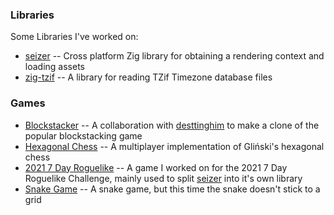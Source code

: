 ### Libraries

Some Libraries I've worked on:

- [seizer](https://github.com/leroycep/seizer) --  Cross platform Zig library for obtaining a rendering context and loading assets
- [zig-tzif](https://github.com/leroycep/zig-tzif) -- A library for reading TZif Timezone database files

### Games

- [Blockstacker](https://github.com/desttinghim/blockstacker) -- A collaboration with [desttinghim][] to make a clone of the popular blockstacking game
- [Hexagonal Chess](https://github.com/leroycep/hexagonal-chess) -- A multiplayer implementation of Gliński's hexagonal chess
- [2021 7 Day Roguelike](https://github.com/leroycep/2021-7drl) -- A game I worked on for the 2021 7 Day Roguelike Challenge, mainly used to split [seizer][] into it's own library
- [Snake Game](https://github.com/leroycep/snake-game) -- A snake game, but this time the snake doesn't stick to a grid

[seizer]: https://github.com/leroycep/seizer
[desttinghim]: https://github.com/desttinghim
